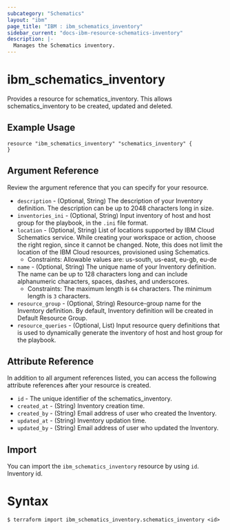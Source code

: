 ```yaml
---
subcategory: "Schematics"
layout: "ibm"
page_title: "IBM : ibm_schematics_inventory"
sidebar_current: "docs-ibm-resource-schematics-inventory"
description: |-
  Manages the Schematics inventory.
---
```


# ibm_schematics_inventory

Provides a resource for schematics_inventory. This allows schematics_inventory to be created, updated and deleted.

## Example Usage

```hcl
resource "ibm_schematics_inventory" "schematics_inventory" {
}
```

## Argument Reference

Review the argument reference that you can specify for your resource.

* `description` - (Optional, String) The description of your Inventory definition. The description can be up to 2048 characters long in size.
* `inventories_ini` - (Optional, String) Input inventory of host and host group for the playbook, in the `.ini` file format.
* `location` - (Optional, String) List of locations supported by IBM Cloud Schematics service.  While creating your workspace or action, choose the right region, since it cannot be changed.  Note, this does not limit the location of the IBM Cloud resources, provisioned using Schematics.
  * Constraints: Allowable values are: us-south, us-east, eu-gb, eu-de
* `name` - (Optional, String) The unique name of your Inventory definition. The name can be up to 128 characters long and can include alphanumeric characters, spaces, dashes, and underscores.
  * Constraints: The maximum length is `64` characters. The minimum length is `3` characters.
* `resource_group` - (Optional, String) Resource-group name for the Inventory definition.   By default, Inventory definition will be created in Default Resource Group.
* `resource_queries` - (Optional, List) Input resource query definitions that is used to dynamically generate the inventory of host and host group for the playbook.

## Attribute Reference

In addition to all argument references listed, you can access the following attribute references after your resource is created.

* `id` - The unique identifier of the schematics_inventory.
* `created_at` - (String) Inventory creation time.
* `created_by` - (String) Email address of user who created the Inventory.
* `updated_at` - (String) Inventory updation time.
* `updated_by` - (String) Email address of user who updated the Inventory.

## Import

You can import the `ibm_schematics_inventory` resource by using `id`. Inventory id.

# Syntax
```
$ terraform import ibm_schematics_inventory.schematics_inventory <id>
```
